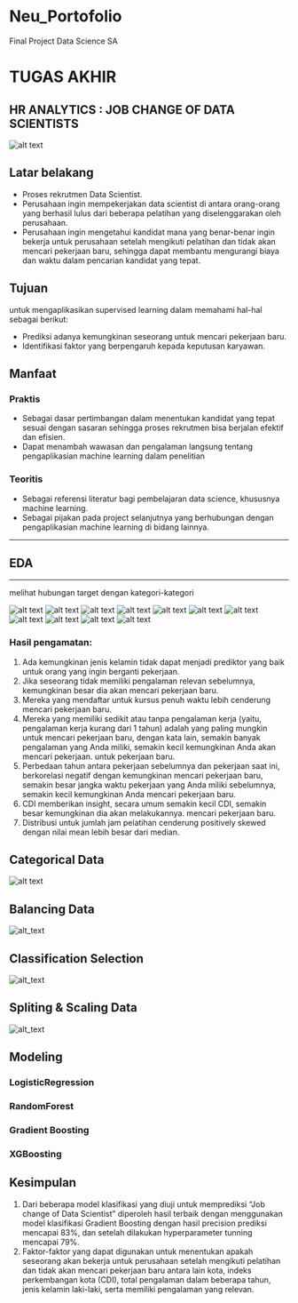 # Neu_Portofolio
Final Project Data Science SA 


# TUGAS AKHIR 
## HR ANALYTICS : JOB CHANGE OF  DATA SCIENTISTS
![alt text](https://greatpeopleinside.com/wp-content/uploads/2019/06/analytics-1030x618.jpg)

## Latar belakang
* Proses rekrutmen Data Scientist.
* Perusahaan ingin mempekerjakan data scientist di antara orang-orang yang berhasil lulus dari beberapa pelatihan yang diselenggarakan oleh perusahaan. 
* Perusahaan ingin mengetahui kandidat mana yang benar-benar ingin bekerja untuk perusahaan setelah mengikuti pelatihan dan tidak akan mencari pekerjaan baru, sehingga dapat membantu mengurangi biaya dan waktu dalam pencarian kandidat yang tepat.

## Tujuan
untuk mengaplikasikan supervised learning dalam memahami hal-hal sebagai berikut:
* Prediksi adanya kemungkinan seseorang untuk mencari pekerjaan baru.
* Identifikasi faktor yang berpengaruh kepada keputusan karyawan.

## Manfaat
### Praktis
* Sebagai dasar pertimbangan dalam menentukan kandidat yang tepat sesuai dengan sasaran sehingga proses rekrutmen bisa berjalan efektif dan efisien.
* Dapat menambah wawasan dan pengalaman langsung tentang pengaplikasian machine learning dalam penelitian
### Teoritis
* Sebagai referensi literatur bagi pembelajaran data science, khususnya machine learning.
* Sebagai pijakan pada project selanjutnya yang berhubungan dengan pengaplikasian  machine learning di bidang lainnya.

***
## EDA
***
melihat hubungan target dengan kategori-kategori  

![alt text](https://github.com/pembelajardata/Neu_Portofolio/blob/main/EDA1.png)
![alt text](https://github.com/pembelajardata/Neu_Portofolio/blob/main/EDA2.png)
![alt text](https://github.com/pembelajardata/Neu_Portofolio/blob/main/EDA4.png)
![alt text](https://github.com/pembelajardata/Neu_Portofolio/blob/main/EDA5.png)
![alt text](https://github.com/pembelajardata/Neu_Portofolio/blob/main/EDA6.png)
![alt text](https://github.com/pembelajardata/Neu_Portofolio/blob/main/EDA7.png)
![alt text](https://github.com/pembelajardata/Neu_Portofolio/blob/main/EDA8.png)
![alt text](https://github.com/pembelajardata/Neu_Portofolio/blob/main/EDA9.png)
![alt text](https://github.com/pembelajardata/Neu_Portofolio/blob/main/EDA10.png)
![alt text](https://github.com/pembelajardata/Neu_Portofolio/blob/main/EDA11.png)
![alt text](https://github.com/pembelajardata/Neu_Portofolio/blob/main/EDA12.png)


### Hasil pengamatan:
1. Ada kemungkinan jenis kelamin tidak dapat menjadi prediktor yang baik untuk orang yang ingin berganti pekerjaan.
2. Jika seseorang tidak memiliki pengalaman relevan sebelumnya, kemungkinan besar dia akan mencari pekerjaan baru.
3. Mereka yang mendaftar untuk kursus penuh waktu lebih cenderung mencari pekerjaan baru.
4. Mereka yang memiliki sedikit atau tanpa pengalaman kerja (yaitu, pengalaman kerja kurang dari 1 tahun) adalah yang paling mungkin untuk mencari pekerjaan baru, dengan kata lain, semakin banyak pengalaman yang Anda miliki, semakin kecil kemungkinan Anda akan mencari pekerjaan. untuk pekerjaan baru.
5. Perbedaan tahun antara pekerjaan sebelumnya dan pekerjaan saat ini, berkorelasi negatif dengan kemungkinan mencari pekerjaan baru, semakin besar jangka waktu pekerjaan yang Anda miliki sebelumnya, semakin kecil kemungkinan Anda mencari pekerjaan baru. 
6. CDI memberikan insight, secara umum semakin kecil CDI, semakin besar kemungkinan dia akan melakukannya. mencari pekerjaan baru. 
7. Distribusi untuk jumlah jam pelatihan cenderung positively skewed dengan nilai mean lebih besar  dari median.



## Categorical Data

![alt text](https://github.com/pembelajardata/Neu_Portofolio/blob/main/Categorical%20Data.png)

## Balancing Data

![alt_text](https://github.com/pembelajardata/Neu_Portofolio/blob/main/Balancing%20Data1.png)

## Classification Selection

![alt_text](https://github.com/pembelajardata/Neu_Portofolio/blob/main/Classification%20Selection.png)

## Spliting & Scaling Data

![alt_text](https://github.com/pembelajardata/Neu_Portofolio/blob/main/Spliting%20%26%20Scaling%20Data.png)

## Modeling

### LogisticRegression

### RandomForest

### Gradient Boosting

### XGBoosting

## Kesimpulan
1. Dari beberapa model klasifikasi yang diuji untuk memprediksi “Job change of Data Scientist” diperoleh hasil terbaik dengan menggunakan model klasifikasi Gradient Boosting dengan hasil precision prediksi mencapai 83%, dan setelah dilakukan hyperparameter tunning mencapai 79%.
2. Faktor-faktor yang dapat digunakan untuk menentukan apakah seseorang akan bekerja untuk perusahaan setelah mengikuti pelatihan dan tidak akan mencari pekerjaan baru antara lain kota, indeks perkembangan kota (CDI), total pengalaman dalam beberapa tahun, jenis kelamin laki-laki, serta memiliki pengalaman yang relevan. 



